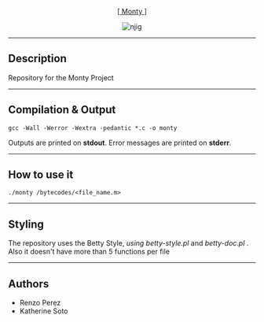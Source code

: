 <p align="center">
   <a href="https://github.com/derpmagician/monty">[ Monty ]</a>
</p>

<p align = "center">
   <img src="https://i.ibb.co/cKW8WHL/njig.jpg" alt="njig" border="0">
</p>

---
Description
-----------
Repository for the Monty Project

---
Compilation & Output
-----------
```
gcc -Wall -Werror -Wextra -pedantic *.c -o monty
```
Outputs are printed on **stdout**.
Error messages are printed on **stderr**.

---
How to use it
------------
```
./monty /bytecodes/<file_name.m>
```

---
Styling
-----------

The repository uses the Betty Style, *using betty-style.pl* and *betty-doc.pl* .
Also it doesn't have more than 5 functions per file

---
Authors
-----------
<ul>
	<li>Renzo Perez</li>
	<li>Katherine Soto</li>
</ul>
